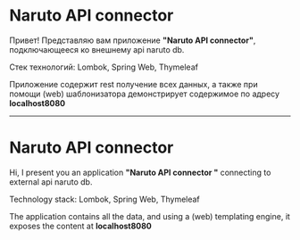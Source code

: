 # Naruto API connector
Привет! Представляю вам приложение **"Naruto API connector"**, подключающееся ко внешнему api naruto db.

Стек технологий: Lombok, Spring Web, Thymeleaf

Приложение содержит rest получение всех данных, а также при помощи (web) шаблонизатора демонстрирует содержимое по адресу **localhost8080**

---

# Naruto API connector
Hi, I present you an application **"Naruto API connector "** connecting to external api naruto db.

Technology stack: Lombok, Spring Web, Thymeleaf

The application contains all the data, and using a (web) templating engine, it exposes the content at **localhost8080**